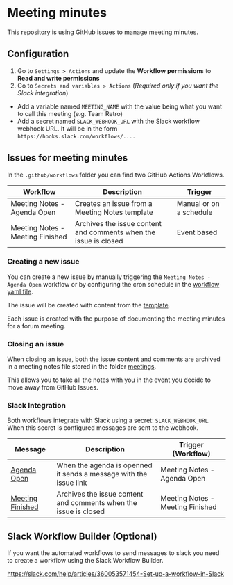 # Meeting minutes

This repository is using GitHub issues to manage meeting minutes.

## Configuration

1. Go to `Settings > Actions` and update the **Workflow permissions** to **Read and write permissions**
1. Go to `Secrets and variables > Actions` (_Required only if you want the Slack integration_)

- Add a variable named `MEETING_NAME` with the value being what you want to call this meeting (e.g. Team Retro)
- Add a secret named `SLACK_WEBHOOK_URL` with the Slack workflow webhook URL. It will be in the form `https://hooks.slack.com/workflows/....`

## Issues for meeting minutes

In the `.github/workflows` folder you can find two GitHub Actions Workflows.

| Workflow | Description | Trigger |
|----------|-------------|---------|
| Meeting Notes - Agenda Open | Creates an issue from a Meeting Notes template | Manual or on a schedule |
| Meeting Notes - Meeting Finished | Archives the issue content and comments when the issue is closed | Event based |

### Creating a new issue

You can create a new issue by manually triggering the `Meeting Notes - Agenda Open` workflow or by configuring the cron schedule in the [workflow yaml file](.github/workflows/meeting_agenda_open.yml).

The issue will be created with content from the [template](config/meeting_minutes_template.md).

Each issue is created with the purpose of documenting the meeting minutes for a forum meeting.

### Closing an issue

When closing an issue, both the issue content and comments are archived in a meeting notes file stored in the folder [meetings](/meetings).

This allows you to take all the notes with you in the event you decide to move away from GitHub Issues.

### Slack Integration

Both workflows integrate with Slack using a secret: `SLACK_WEBHOOK_URL`. When this secret is configured messages are sent to the webhook.

| Message | Description | Trigger (Workflow) |
|----------|-------------|---------|
| [Agenda Open](config/messages/agenda_open.json) | When the agenda is openned it sends a message with the issue link | Meeting Notes - Agenda Open |
| [Meeting Finished](config/messages/meeting_finished.json) | Archives the issue content and comments when the issue is closed | Meeting Notes - Meeting Finished |


## Slack Workflow Builder (Optional)

If you want the automated workflows to send messages to slack you need to create a workflow using the Slack Workflow Builder.

https://slack.com/help/articles/360053571454-Set-up-a-workflow-in-Slack
